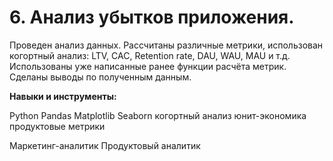# 6. Анализ убытков приложения. 

Проведен анализ данных. Рассчитаны различные метрики, использован когортный анализ: LTV, CAC, Retention rate, DAU, WAU, MAU и т.д. Использованы уже написанные ранее функции расчёта метрик. Сделаны выводы по полученным данным.

**Навыки и инструменты:** 

Python
Pandas
Matplotlib
Seaborn
когортный анализ
юнит-экономика
продуктовые метрики



Маркетинг-аналитик
Продуктовый аналитик    
    


 

